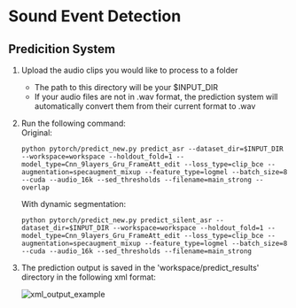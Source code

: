 # Sound Event Detection

## Predicition System

1. Upload the audio clips you would like to process to a folder
    - The path to this directory will be your $INPUT_DIR
    - If your audio files are not in .wav format, the prediction system will automatically convert them from their current format to .wav

2. Run the following command:
    <br/>
    Original:
    ```
    python pytorch/predict_new.py predict_asr --dataset_dir=$INPUT_DIR --workspace=workspace --holdout_fold=1 --model_type=Cnn_9layers_Gru_FrameAtt_edit --loss_type=clip_bce --augmentation=specaugment_mixup --feature_type=logmel --batch_size=8 --cuda --audio_16k --sed_thresholds --filename=main_strong --overlap
    ```
    With dynamic segmentation:
    ```
    python pytorch/predict_new.py predict_silent_asr --dataset_dir=$INPUT_DIR --workspace=workspace --holdout_fold=1 --model_type=Cnn_9layers_Gru_FrameAtt_edit --loss_type=clip_bce --augmentation=specaugment_mixup --feature_type=logmel --batch_size=8 --cuda --audio_16k --sed_thresholds --filename=main_strong
    ```
    
3. The prediction output is saved in the 'workspace/predict_results' directory in the following xml format:

    ![xml_output_example](https://user-images.githubusercontent.com/56859670/123733914-f5955800-d8ce-11eb-8c4b-11dd3c7de29b.png)
